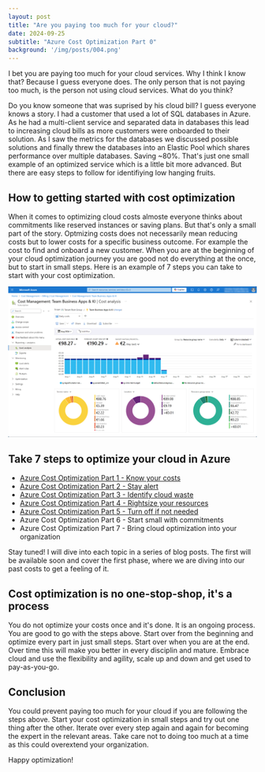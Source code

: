 ```yaml
---
layout: post
title: "Are you paying too much for your cloud?"
date: 2024-09-25
subtitle: "Azure Cost Optimization Part 0"
background: '/img/posts/004.png'
---
```

I bet you are paying too much for your cloud services. Why I think I know that? Because I guess everyone does. The only person that is not paying too much, is the person not using cloud services. What do you think?

Do you know someone that was suprised by his cloud bill? I guess everyone knows a story. 
I had a customer that used a lot of SQL databases in Azure. As he had a multi-client service and separated data in databases this lead to increasing cloud bills as more customers were onboarded to their solution. As I saw the metrics for the databases we discussed possible solutions and finally threw the databases into an Elastic Pool which shares performance over multiple databases. Saving ~80%. 
That's just one small example of an optimized service which is a little bit more advanced. But there are easy steps to follow for identifiying low hanging fruits. 

## How to getting started with cost optimization

When it comes to optimizing cloud costs almoste everyone thinks about commitments like reserved instances or saving plans. But that's only a small part of the story. Optmizing costs does not necessarily mean reducing costs but to lower costs for a specific business outcome. For example the cost to find and onboard a new customer.
When you are at the beginning of your cloud optimization journey you are good not do everything at the once, but to start in small steps. Here is an example of 7 steps you can take to start with your cost optimization.

<img src="/img/posts/004.png" class="img-fluid"/>

## Take 7 steps to optimize your cloud in Azure

- [Azure Cost Optimization Part 1 - Know your costs](2024-10-01-azure-cost-optimization-part-1-know-your-costs.md)
- [Azure Cost Optimization Part 2 - Stay alert](2024-10-14-azure-cost-optimization-part-2-stay-alert.md)
- [Azure Cost Optimization Part 3 - Identify cloud waste](2024-10-16-azure-cost-optimization-part-3-identify-cloud-waste.md)
- [Azure Cost Optimization Part 4 - Rightsize your resources](2024-10-24-azure-cost-optimization-part-4-rightsize-your-resources.md)
- [Azure Cost Optimization Part 5 - Turn off if not needed](2024-11-15-azure-cost-optimization-part-5-turn-off-if-not-needed.md)
- Azure Cost Optimization Part 6 - Start small with commitments
- Azure Cost Optimization Part 7 - Bring cloud optimization into your organization

Stay tuned! I will dive into each topic in a series of blog posts. The first will be available soon and cover the first phase, where we are diving into our past costs to get a feeling of it.

## Cost optimization is no one-stop-shop, it's a process

You do not optimize your costs once and it's done. It is an ongoing process. You are good to go with the steps above. Start over from the beginning and optimize every part in just small steps. Start over when you are at the end. Over time this will make you better in every disciplin and mature. Embrace cloud and use the flexibility and agility, scale up and down and get used to pay-as-you-go. 

## Conclusion

You could prevent paying too much for your cloud if you are following the steps above. Start your cost optimization in small steps and try out one thing after the other. Iterate over every step again and again for becoming the expert in the relevant areas. Take care not to doing too much at a time as this could overextend your organization. 

Happy optimization!
